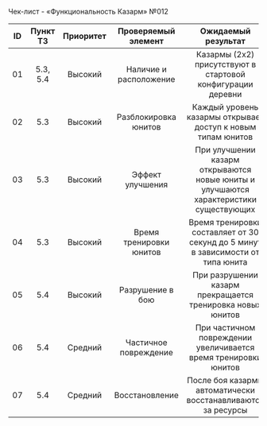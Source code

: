 ﻿Чек-лист - «Функциональность Казарм» №012

| ID | Пункт ТЗ | Приоритет | Проверяемый элемент | Ожидаемый результат |
|:-:|:-:|:-:|:-:|:-:|
| 01 | 5.3, 5.4 | Высокий | Наличие и расположение | Казармы (2x2) присутствуют в стартовой конфигурации деревни |
| 02 | 5.3 | Высокий | Разблокировка юнитов | Каждый уровень казармы открывает доступ к новым типам юнитов |
| 03 | 5.3 | Высокий | Эффект улучшения | При улучшении казарм открываются новые юниты и улучшаются характеристики существующих |
| 04 | 5.3 | Высокий | Время тренировки юнитов | Время тренировки составляет от 30 секунд до 5 минут в зависимости от типа юнита |
| 05 | 5.4 | Высокий | Разрушение в бою | При разрушении казарм прекращается тренировка новых юнитов |
| 06 | 5.4 | Средний | Частичное повреждение | При частичном повреждении увеличивается время тренировки юнитов |
| 07 | 5.4 | Средний | Восстановление | После боя казармы автоматически восстанавливаются за ресурсы |